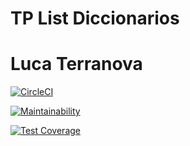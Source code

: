 # TP List Diccionarios

# Luca Terranova



[![CircleCI](https://dl.circleci.com/status-badge/img/gh/LucaTerranovaB/ListasDiccionarios/tree/main.svg?style=svg)](https://dl.circleci.com/status-badge/redirect/gh/LucaTerranovaB/ListasDiccionarios/tree/main)

[![Maintainability](https://api.codeclimate.com/v1/badges/b0e8c5620ea445818fd4/maintainability)](https://codeclimate.com/github/LucaTerranovaB/ListasDiccionarios/maintainability)

[![Test Coverage](https://api.codeclimate.com/v1/badges/b0e8c5620ea445818fd4/test_coverage)](https://codeclimate.com/github/LucaTerranovaB/ListasDiccionarios/test_coverage)